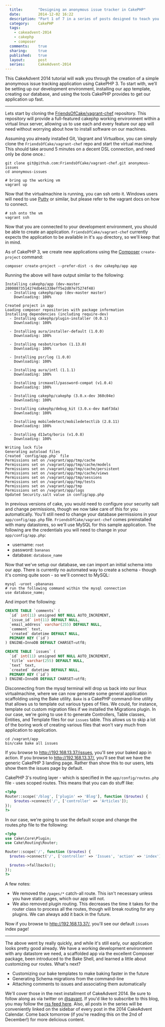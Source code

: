 ```yaml
---
  title:       "Designing an anonymous issue tracker in CakePHP"
  date:        2014-12-02 16:22
  description: "Part 1 of 7 in a series of posts designed to teach you how to use CakePHP 3 effectively"
  category:    CakePHP
  tags:
    - cakeadvent-2014
    - cakephp
    - composer
  comments:    true
  sharing:     true
  published:   true
  layout:      post
  series:      CakeAdvent-2014
---
```


This CakeAdvent 2014 tutorial will walk you through the creation of a simple anonymous issue tracking application using CakePHP 3. To start with, we’ll be setting up our development environment, installing our app template, creating our database, and using the tools CakePHP provides to get our application up fast.

---

Lets start by cloning the [FriendsOfCake/vagrant-chef](https://github.com/friendsofcake/vagrant-chef) repository. This repository will provide a full-featured cakephp working environment within a virtual linux server, allowing us to use each and every feature our app will need without worrying about how to install software on our machines.

Assuming you already installed Git, Vagrant and Virtualbox, you can simply clone the `FriendsOfCake/vagrant-chef` repo and start the virtual machine. This should take around 5 minutes on a decent DSL connection, and need only be done once.:

```shell
git clone git@github.com:FriendsOfCake/vagrant-chef.git anonymous-issues
cd anonymous-issues

# bring up the working vm
vagrant up
```

Now that the virtualmachine is running, you can ssh onto it. Windows users will need to use [Putty](http://www.chiark.greenend.org.uk/~sgtatham/putty/) or similar, but please refer to the vagrant docs on how to connect.

```shell
# ssh onto the vm
vagrant ssh
```

Now that you are connected to your development environment, you should be able to create an application. `FriendsOfCake/vagrant-chef` currently expects the application to be available in it's `app` directory, so we'll keep that in mind.

As of CakePHP 3, we create new applications using the [Composer](https://getcomposer.org/) `create-project` command:

```shell
composer create-project --prefer-dist -s dev cakephp/app app
```

Running the above will have output similar to the following:

```
Installing cakephp/app (dev-master 28008873514274db441338eff5e2d07e75274f48)
  - Installing cakephp/app (dev-master master)
    Downloading: 100%

Created project in app
Loading composer repositories with package information
Installing dependencies (including require-dev)
  - Installing cakephp/plugin-installer (0.0.1)
    Downloading: 100%

  - Installing aura/installer-default (1.0.0)
    Downloading: 100%

  - Installing nesbot/carbon (1.13.0)
    Downloading: 100%

  - Installing psr/log (1.0.0)
    Downloading: 100%

  - Installing aura/intl (1.1.1)
    Downloading: 100%

  - Installing ircmaxell/password-compat (v1.0.4)
    Downloading: 100%

  - Installing cakephp/cakephp (3.0.x-dev 360c04e)
    Downloading: 100%

  - Installing cakephp/debug_kit (3.0.x-dev 8a6f3da)
    Downloading: 100%

  - Installing mobiledetect/mobiledetectlib (2.8.11)
    Downloading: 100%

  - Installing d11wtq/boris (v1.0.8)
    Downloading: 100%

Writing lock file
Generating autoload files
Created `config/app.php` file
Permissions set on /vagrant/app/tmp/cache
Permissions set on /vagrant/app/tmp/cache/models
Permissions set on /vagrant/app/tmp/cache/persistent
Permissions set on /vagrant/app/tmp/cache/views
Permissions set on /vagrant/app/tmp/sessions
Permissions set on /vagrant/app/tmp/tests
Permissions set on /vagrant/app/tmp
Permissions set on /vagrant/app/logs
Updated Security.salt value in config/app.php
```

In previous versions of cake, you would need to configure your security salt and change permissions, though we now take care of this for you automatically. You'll still need to change your database permissions in your `app/config/app.php` file. `FriendsOfCake/vagrant-chef` comes preinstalled with many datastores, so we'll use MySQL for this sample application. The following are the credentials you will need to change in your `app/config/app.php`:

- username: `root`
- password: `bananas`
- database: `database_name`

Now that we've setup our database, we can import an initial schema into our app. There is currently no automated way to create a schema - though it's coming quite soon - so we'll connect to MySQL:

```shell
mysql -uroot -pbananas
# run the following command within the mysql connection
use database_name;
```

And import the following:

```sql
CREATE TABLE `comments` (
  `id` int(11) unsigned NOT NULL AUTO_INCREMENT,
  `issue_id` int(11) DEFAULT NULL,
  `email_address` varchar(255) DEFAULT NULL,
  `comment` text,
  `created` datetime DEFAULT NULL,
  PRIMARY KEY (`id`)
) ENGINE=InnoDB DEFAULT CHARSET=utf8;

CREATE TABLE `issues` (
  `id` int(11) unsigned NOT NULL AUTO_INCREMENT,
  `title` varchar(255) DEFAULT NULL,
  `text` text,
  `created` datetime DEFAULT NULL,
  PRIMARY KEY (`id`)
) ENGINE=InnoDB DEFAULT CHARSET=utf8;
```

Disconnecting from the mysql terminal will drop us back into our linux virtualmachine, where we can now generate some general application scaffolding using the Bake utility. `Bake` is a CakePHP command-line utility that allows us to template out various types of files. We could, for instance, template out custom migration files if we installed the Migrations plugin. In our case, we're going to use it to generate Controllers, Table classes, Entities, and Template files for our `issues` table. This allows us to skip a lot of the boring work of creating various files that won't vary much from application to application.

```shell
cd /vagrant/app
bin/cake bake all issues
```

If you browse to http://192.168.13.37/issues, you'll see your baked app in action. If you browse to http://192.168.13.37/, you'll see that we have the generic CakePHP 3 landing page. Rather than show this to our users, lets show them the issues page by default.

CakePHP 3's routing layer - which is specified in the `app/config/routes.php` file - uses scoped routes. This means that you can do stuff like:

```php
<?php
Router::scope('/blog', ['plugin' => 'Blog'], function ($routes) {
    $routes->connect('/', ['controller' => 'Articles']);
});
?>
```

In our case, we're going to use the default scope and change the routes.php file to the following:

```php
<?php
use Cake\Core\Plugin;
use Cake\Routing\Router;

Router::scope('/', function ($routes) {
  $routes->connect('/', ['controller' => 'Issues', 'action' => 'index']);

  $routes->fallbacks();
});
?>
```

A few notes:

- We removed the `/pages/*` catch-all route. This isn't necessary unless you have static pages, which our app will not.
- We also removed plugin routing. This decreases the time it takes for the router class to process all the routes, though will break routing for any plugins. We can always add it back in the future.

Now if you browse to http://192.168.13.37/, you'll see our default `issues` index page!

---

The above went by really quickly, and while it's still early, our application looks pretty good already. We have a working development environment with any datastore we need, a scaffolded app via the excellent Composer package, been introduced to the Bake Shell, and learned a little about customizing our routes. What's next?

- Customizing our bake templates to make baking faster in the future
- Generating Schema migrations from the command-line
- Attaching comments to issues and associating them automatically

We'll cover those in the next installment of CakeAdvent 2014. Be sure to follow along as via twitter on [@savant](https://twitter.com/savant). If you'd like to subscribe to this blog, you may follow the [rss feed here](http://josediazgonzalez.com/atom.xml). Also, all posts in the series will be conveniently linked on the sidebar of every post in the 2014 CakeAdvent Calendar. Come back tomorrow (if you're reading this on the 2nd of December!) for more delicious content.
